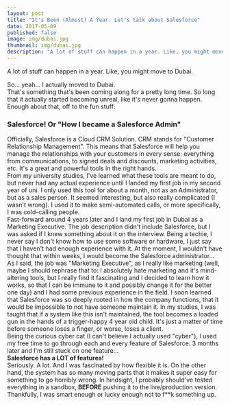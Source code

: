 ```yaml
---
layout: post
title: "It's Been (Almost) A Year. Let's talk about Salesforce"
date: 2017-05-09
published: false
image: img/dubai.jpg
thumbnail: img/dubai.jpg
description: "A lot of stuff can happen in a year. Like, you might move to Dubai."
---
```

<p class="postdescription">A lot of stuff can happen in a year. Like, you might move to Dubai.</p>
<!--more-->
<p>So... yeah... I actually moved to Dubai. <br>
That's something that's been coming along for a pretty long time. So long that it actually started becoming unreal, like it's never gonna happen. Enough about that, off to the fun stuff:<br></p>
<h3>Salesforce! Or "How I became a Salesforce Admin"</h3>
<p>Officially, Salesforce is a Cloud CRM Solution. CRM stands for "Customer Relationship Management". This means that Salesforce will help you manage the relationships with your customers in every sense: everything from communications, to signed deals and discounts, marketing activities, etc. It's a great and powerful tools in the right hands. <br>
From my university studies, I've learned what these tools are meant to do, but never had any actual experience until I landed my first job in my second year of uni. I only used this tool for about a month, not as an Administrator, but as a sales person. It seemed interesting, but also really complicated (I wasn't wrong). I used it to make semi-automated calls, or more specifically, I was cold-calling people. <br>
Fast-forward around 4 years later and I land my first job in Dubai as a Marketing Executive. The job description didn't include Salesforce, but I was asked if I knew something about it on the interview. Being a techie, I never say I don't know how to use some software or hardware, I just say that I haven't had enough experience with it. At the moment, I wouldn't have thought that within weeks, I would become the Salesforce administrator...<br>
As I said, the job was "Marketing Executive", as I really like marketing (well, maybe I should rephrase that to: I absolutely hate marketing and it's mind-altering tools, but I really find it fascinating and I decided to learn how it works, so that I can be immune to it and possibly change it for the better one day) and I had some previous experience in the field. I soon learned that Salesforce was so deeply rooted in how the company functions, that it would be impossible to not have someone maintain it. In my studies, I was taught that if a system like this isn't maintained, the tool becomes a loaded gun in the hands of a trigger-happy 4 year old child. It's just a matter of time before someone loses a finger, or worse, loses a client. <br>
Being the curious cyber cat (I can't believe I actually used "cyber"), I used my free time to go through each and every feature of Salesforce. 3 months later and I'm still stuck on one feature... <br>
<strong>Salesforce has a LOT of features!</strong><br>
Seriously. A lot. And I was fascinated by how flexible it is. On the other hand, the system has so many moving parts that it makes it super easy for something to go horribly wrong. In hindsight, I probably should've tested everything in a sandbox, <strong>BEFORE</strong> pushing it to the live/production version. Thankfully, I was smart enough or lucky enough not to f**k something up.
</p>